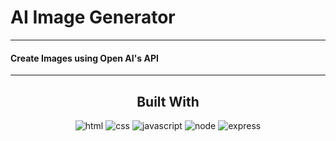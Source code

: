 <h1>AI Image Generator</h1>

<hr>
<h4>Create Images using Open AI's API</h4>
<hr>
<h2 align="center">Built With</h2>
<p align="center">
    <img src="https://img.shields.io/badge/HTML5-E34F26?style=for-the-badge&logo=html5&logoColor=white" alt="html">
    <img src="https://img.shields.io/badge/CSS3-1572B6?style=for-the-badge&logo=css3&logoColor=white" alt ="css">
    <img src="https://img.shields.io/badge/JavaScript-323330?style=for-the-badge&logo=javascript&logoColor=F7DF1E" alt="javascript">
    <img src="https://img.shields.io/badge/Node.js-339933?style=for-the-badge&logo=nodedotjs&logoColor=white" alt="node">
    <img src="https://img.shields.io/badge/Express.js-000000?style=for-the-badge&logo=express&logoColor=white" alt="express">
</p>